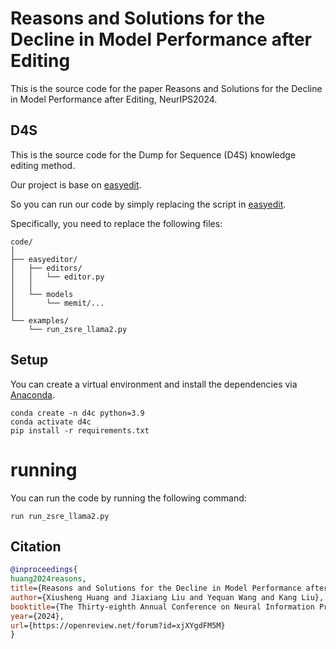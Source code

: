 # Reasons and Solutions for the Decline in Model Performance after Editing
This is the source code for the paper Reasons and Solutions for the Decline in Model Performance after Editing, NeurIPS2024.

## D4S

This is the source code for the Dump for Sequence (D4S) knowledge editing method.

Our project is base on [easyedit](https://github.com/zjunlp/EasyEdit).

So you can run our code by simply replacing the script in [easyedit](https://github.com/zjunlp/EasyEdit).

Specifically, you need to replace the following files:
```
code/
│
├── easyeditor/
│   ├── editors/
│   │   └── editor.py
│   │
│   └── models
│       └── memit/...
│
└── examples/
    └── run_zsre_llama2.py
```
## Setup
You can create a virtual environment and install the dependencies via [Anaconda](https://www.anaconda.com).
```shell
conda create -n d4c python=3.9
conda activate d4c
pip install -r requirements.txt
```

# running
You can run the code by running the following command:
```shell
run run_zsre_llama2.py
```
## Citation
```bibtex
@inproceedings{
huang2024reasons,
title={Reasons and Solutions for the Decline in Model Performance after Editing},
author={Xiusheng Huang and Jiaxiang Liu and Yequan Wang and Kang Liu},
booktitle={The Thirty-eighth Annual Conference on Neural Information Processing Systems},
year={2024},
url={https://openreview.net/forum?id=xjXYgdFM5M}
}
```
